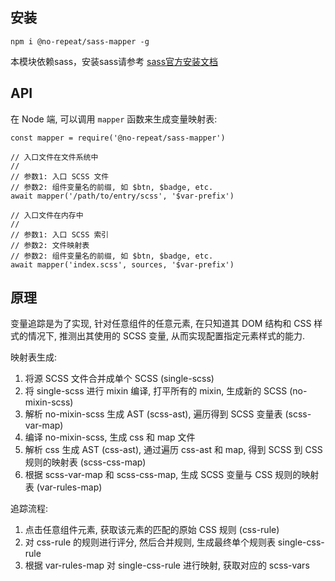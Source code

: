 ## 安装

```shell
npm i @no-repeat/sass-mapper -g
```

本模块依赖sass，安装sass请参考 [sass官方安装文档](https://sass-lang.com/install)

## API

在 Node 端, 可以调用 `mapper` 函数来生成变量映射表:

```
const mapper = require('@no-repeat/sass-mapper')

// 入口文件在文件系统中
//
// 参数1: 入口 SCSS 文件
// 参数2: 组件变量名的前缀, 如 $btn, $badge, etc.
await mapper('/path/to/entry/scss', '$var-prefix')

// 入口文件在内存中
//
// 参数1: 入口 SCSS 索引
// 参数2: 文件映射表
// 参数2: 组件变量名的前缀, 如 $btn, $badge, etc.
await mapper('index.scss', sources, '$var-prefix')
```

## 原理

变量追踪是为了实现, 针对任意组件的任意元素, 在只知道其 DOM 结构和 CSS 样式的情况下, 推测出其使用的 SCSS 变量, 从而实现配置指定元素样式的能力.

映射表生成:

1. 将源 SCSS 文件合并成单个 SCSS (single-scss)
2. 将 single-scss 进行 mixin 编译, 打平所有的 mixin, 生成新的 SCSS (no-mixin-scss)
3. 解析 no-mixin-scss 生成 AST (scss-ast), 遍历得到 SCSS 变量表 (scss-var-map)
4. 编译 no-mixin-scss, 生成 css 和 map 文件
5. 解析 css 生成 AST (css-ast), 通过遍历 css-ast 和 map, 得到 SCSS 到 CSS 规则的映射表 (scss-css-map)
6. 根据 scss-var-map 和 scss-css-map, 生成 SCSS 变量与 CSS 规则的映射表 (var-rules-map)

追踪流程:

1. 点击任意组件元素, 获取该元素的匹配的原始 CSS 规则 (css-rule)
2. 对 css-rule 的规则进行评分, 然后合并规则, 生成最终单个规则表 single-css-rule
3. 根据 var-rules-map 对 single-css-rule 进行映射, 获取对应的 scss-vars